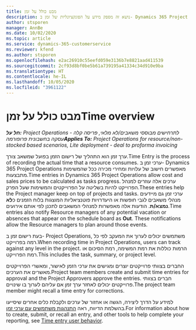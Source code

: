 ```yaml
---
title: מבט כולל על זמן
description: נושא זה מספק מידע על הפונקציונליות של זמן ב- Dynamics 365 Project Operations.
author: stsporen
manager: AnnBe
ms.date: 10/02/2020
ms.topic: article
ms.service: dynamics-365-customerservice
ms.reviewer: kfend
ms.author: stsporen
ms.openlocfilehash: e2ac26910c55eefd059e3136b7e8821aad411539
ms.sourcegitcommit: 2cf93d8bf0be5b61a739195a41334c34d910e9ba
ms.translationtype: HT
ms.contentlocale: he-IL
ms.lasthandoff: 10/05/2020
ms.locfileid: "3961122"
---
```

# <a name="time-overview"></a><span data-ttu-id="5894f-103">מבט כולל על זמן</span><span class="sxs-lookup"><span data-stu-id="5894f-103">Time overview</span></span>

<span data-ttu-id="5894f-104">_**חל על:** Project Operations לתרחישים מבוססי משאבים/לא מלאי, פריסה קלה - עסקה בחשבונית פרופורמה_</span><span class="sxs-lookup"><span data-stu-id="5894f-104">_**Applies To:** Project Operations for resource/non-stocked based scenarios, Lite deployment - deal to proforma invoicing_</span></span>

<span data-ttu-id="5894f-105">ערך זמן הוא התהליך של רישום הזמן בפועל שמשאב צורך.</span><span class="sxs-lookup"><span data-stu-id="5894f-105">Time Entry is the process of recording the actual time that a resource consumes.</span></span> <span data-ttu-id="5894f-106">ערכי זמן ב- Dynamics 365 Project Operations מאפשרים חישוב של עלויות ומחירי מכירה ככל שהמשימות מתבצעות.</span><span class="sxs-lookup"><span data-stu-id="5894f-106">Time entries in Dynamics 365 Project Operations allow cost and sales prices to be calculated as tasks progress.</span></span> <span data-ttu-id="5894f-107">ערכים אלה עוזרים למנהל הפרוייקט להיות בשליטה על הפרוייקטים והמשימות שעל הפרק.</span><span class="sxs-lookup"><span data-stu-id="5894f-107">These entries help the Project manager keep on top of projects and tasks.</span></span> <span data-ttu-id="5894f-108">ערכי זמן גם מיידעים מנהלי משאבים לגבי חופשות או היעדרויות פוטנציאליות המוצגות בלוח הזמנים כ**לא נמצא/ת**. הודעות אלה מאפשרות למנהלי המשאבים לתכנן לפי אותם אירועים.</span><span class="sxs-lookup"><span data-stu-id="5894f-108">Time entries also notify Resource managers of any potential vacation or absences that appear on the schedule board as **Out**. These notifications allow the Resource managers to plan around those events.</span></span>

<span data-ttu-id="5894f-109">בעת רישום זמן ב- Project Operations, משתמשים יכולים לערוך את המעקב לפי כל רמה בפרוייקט.</span><span class="sxs-lookup"><span data-stu-id="5894f-109">When recording time in Project Operations, users can track against any level in the project.</span></span> <span data-ttu-id="5894f-110">הרמות כוללות את רמת המשימה, רמת הסיכום או רמת הפרוייקט.</span><span class="sxs-lookup"><span data-stu-id="5894f-110">This includes the task, summary, or project level.</span></span>

<span data-ttu-id="5894f-111">החברים בצוותי פרוייקטים יוצרים ומגישים את ערכי הזמן לאישור, ומאשרי הפרוייקטים מאשרים את הערכים.</span><span class="sxs-lookup"><span data-stu-id="5894f-111">Project team members create and submit time entries for approval and the Project Approvers approve the entries.</span></span> <span data-ttu-id="5894f-112">חברים בצוותי פרוייקטים יכולים לאחזר ערך זמן אם עליהם לערוך בו שינויים.</span><span class="sxs-lookup"><span data-stu-id="5894f-112">The project team member might recall a time entry for corrections.</span></span>

<span data-ttu-id="5894f-113">למידע על הדרך ליצירה, הגשה או אחזור של ערכים ולקבלת כלים אחרים שיסייעו בהשלמת הדיווח, ראה [התנהגות משתמשים עם ערכי זמן](ui-behavior-time.md).</span><span class="sxs-lookup"><span data-stu-id="5894f-113">For information about how to create, submit, or recall an entry, and other tools to help complete your reporting, see [Time entry user behavior](ui-behavior-time.md).</span></span>

